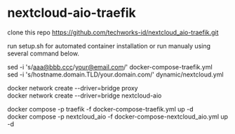 # nextcloud-aio-traefik

clone this repo https://github.com/techworks-id/nextcloud_aio-traefik.git <br/>

run setup.sh for automated container installation or run manualy using several command below. <br/>

sed -i 's/aaa@bbb.ccc/your@email.com/' docker-compose-traefik.yml <br/>
sed -i 's/hostname.domain.TLD/your.domain.com/' dynamic/nextcloud.yml <br/>

docker network create --driver=bridge proxy <br/>
docker network create --driver=bridge nextcloud-aio <br/>

docker compose -p traefik -f docker-compose-traefik.yml up -d <br/>
docker compose -p nextcloud_aio -f docker-compose-nextcloud_aio.yml up -d <br/>
